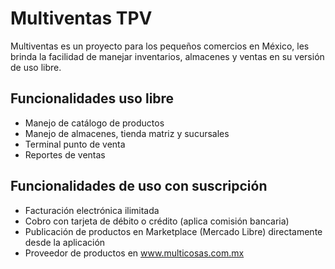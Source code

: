 # Multiventas TPV

Multiventas es un proyecto para los pequeños comercios en México, les brinda la facilidad de manejar inventarios, almacenes y ventas en su versión de uso libre.

## Funcionalidades uso libre

- Manejo de catálogo de productos
- Manejo de almacenes, tienda matriz y sucursales
- Terminal punto de venta
- Reportes de ventas

## Funcionalidades de uso con suscripción
- Facturación electrónica ilimitada
- Cobro con tarjeta de débito o crédito (aplica comisión bancaria)
- Publicación de productos en Marketplace (Mercado Libre) directamente desde la aplicación
- Proveedor de productos en www.multicosas.com.mx



